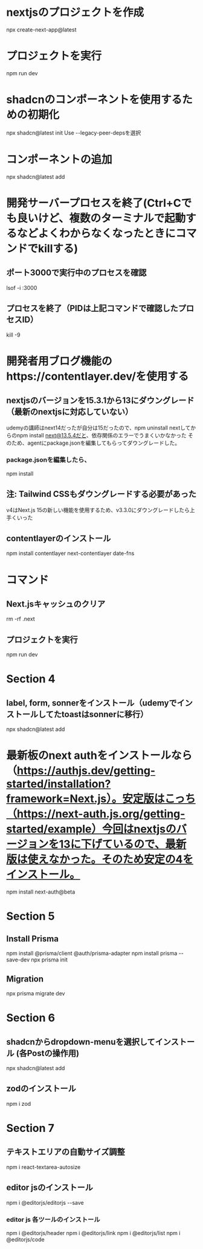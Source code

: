 # nextjsのプロジェクトを作成
npx create-next-app@latest

# プロジェクトを実行
npm run dev

# shadcnのコンポーネントを使用するための初期化
npx shadcn@latest init
 Use --legacy-peer-depsを選択

# コンポーネントの追加
npx shadcn@latest add

# 開発サーバープロセスを終了(Ctrl+Cでも良いけど、複数のターミナルで起動するなどよくわからなくなったときにコマンドでkillする)
## ポート3000で実行中のプロセスを確認
lsof -i :3000
## プロセスを終了（PIDは上記コマンドで確認したプロセスID）
kill -9 <PID>

# 開発者用ブログ機能のhttps://contentlayer.dev/を使用する
##  nextjsのバージョンを15.3.1から13にダウングレード（最新のnextjsに対応していない）
udemyの講師はnext14だったが自分は15だったので、npm uninstall nextしてからのnpm install next@13.5.4だと、依存関係のエラーでうまくいかなかった
そのため、agentにpackage.jsonを編集してもらってダウングレードした。
### package.jsonを編集したら、
npm install

## 注: Tailwind CSSもダウングレードする必要があった
v4はNext.js 15の新しい機能を使用するため、v3.3.0にダウングレードしたら上手くいった

## contentlayerのインストール
npm install contentlayer next-contentlayer date-fns


# コマンド
## Next.jsキャッシュのクリア
rm -rf .next

## プロジェクトを実行
npm run dev


# Section 4
## label, form, sonnerをインストール（udemyでインストールしてたtoastはsonnerに移行）
npx shadcn@latest add

# 最新板のnext authをインストールなら（https://authjs.dev/getting-started/installation?framework=Next.js）。安定版はこっち（https://next-auth.js.org/getting-started/example）今回はnextjsのバージョンを13に下げているので、最新版は使えなかった。そのため安定の4をインストール。
npm install next-auth@beta

# Section 5
## Install Prisma
npm install @prisma/client @auth/prisma-adapter
npm install prisma --save-dev
npx prisma init

## Migration
npx prisma migrate dev

# Section 6
## shadcnからdropdown-menuを選択してインストール (各Postの操作用)
npx shadcn@latest add

## zodのインストール
npm i zod

# Section 7
## テキストエリアの自動サイズ調整
npm i react-textarea-autosize

## editor jsのインストール
npm i @editorjs/editorjs --save
### editor js 各ツールのインストール
npm i @editorjs/header
npm i @editorjs/link
npm i @editorjs/list
npm i @editorjs/code